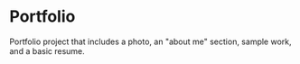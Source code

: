 # Portfolio
Portfolio project that includes a photo, an "about me" section, sample work, and a basic resume. 
